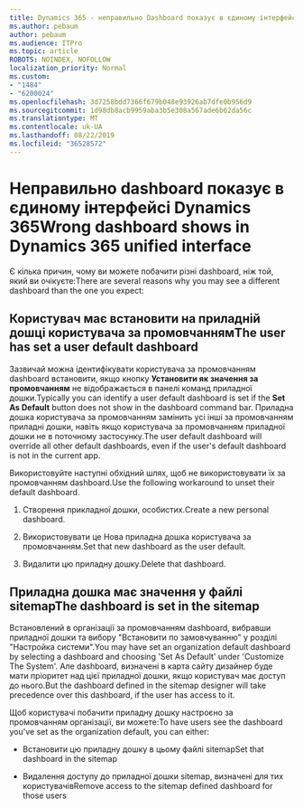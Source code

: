 ```yaml
---
title: Dynamics 365 - неправильно Dashboard показує в єдиному інтерфейсі Dynamics 365
ms.author: pebaum
author: pebaum
ms.audience: ITPro
ms.topic: article
ROBOTS: NOINDEX, NOFOLLOW
localization_priority: Normal
ms.custom:
- "1484"
- "6200024"
ms.openlocfilehash: 3d7258bdd7366f679b048e93926ab7dfe0b956d9
ms.sourcegitcommit: 1d98db8acb9959aba3b5e308a567ade6b62da56c
ms.translationtype: MT
ms.contentlocale: uk-UA
ms.lasthandoff: 08/22/2019
ms.locfileid: "36528572"
---
```

# <a name="wrong-dashboard-shows-in-dynamics-365-unified-interface"></a><span data-ttu-id="ead46-102">Неправильно dashboard показує в єдиному інтерфейсі Dynamics 365</span><span class="sxs-lookup"><span data-stu-id="ead46-102">Wrong dashboard shows in Dynamics 365 unified interface</span></span>

<span data-ttu-id="ead46-103">Є кілька причин, чому ви можете побачити різні dashboard, ніж той, який ви очікуєте:</span><span class="sxs-lookup"><span data-stu-id="ead46-103">There are several reasons why you may see a different dashboard than the one you expect:</span></span>

## <a name="the-user-has-set-a-user-default-dashboard"></a><span data-ttu-id="ead46-104">Користувач має встановити на приладній дошці користувача за промовчанням</span><span class="sxs-lookup"><span data-stu-id="ead46-104">The user has set a user default dashboard</span></span> 

<span data-ttu-id="ead46-105">Зазвичай можна ідентифікувати користувача за промовчанням dashboard встановити, якщо кнопку **Установити як значення за промовчанням** не відображається в панелі команд приладної дошки.</span><span class="sxs-lookup"><span data-stu-id="ead46-105">Typically you can identify a user default dashboard is set if the **Set As Default** button does not show in the dashboard command bar.</span></span> <span data-ttu-id="ead46-106">Приладна дошка користувача за промовчанням замінить усі інші за промовчанням приладні дошки, навіть якщо користувача за промовчанням приладної дошки не в поточному застосунку.</span><span class="sxs-lookup"><span data-stu-id="ead46-106">The user default dashboard will override all other default dashboards, even if the user's default dashboard is not in the current app.</span></span>

<span data-ttu-id="ead46-107">Використовуйте наступні обхідний шлях, щоб не використовувати їх за промовчанням dashboard.</span><span class="sxs-lookup"><span data-stu-id="ead46-107">Use the following workaround to unset their default dashboard.</span></span>

1. <span data-ttu-id="ead46-108">Створення прикладної дошки, особистих.</span><span class="sxs-lookup"><span data-stu-id="ead46-108">Create a new personal dashboard.</span></span>

2. <span data-ttu-id="ead46-109">Використовувати це Нова приладна дошка користувача за промовчанням.</span><span class="sxs-lookup"><span data-stu-id="ead46-109">Set that new dashboard as the user default.</span></span>

3. <span data-ttu-id="ead46-110">Видалити цю приладну дошку.</span><span class="sxs-lookup"><span data-stu-id="ead46-110">Delete that dashboard.</span></span>

## <a name="the-dashboard-is-set-in-the-sitemap"></a><span data-ttu-id="ead46-111">Приладна дошка має значення у файлі sitemap</span><span class="sxs-lookup"><span data-stu-id="ead46-111">The dashboard is set in the sitemap</span></span>

<span data-ttu-id="ead46-112">Встановлений в організації за промовчанням dashboard, вибравши приладної дошки та вибору "Встановити по замовчуванню" у розділі "Настройка системи".</span><span class="sxs-lookup"><span data-stu-id="ead46-112">You may have set an organization default dashboard by selecting a dashboard and choosing 'Set As Default' under 'Customize The System'.</span></span> <span data-ttu-id="ead46-113">Але dashboard, визначені в карта сайту дизайнер буде мати пріоритет над цієї приладної дошки, якщо користувач має доступ до нього.</span><span class="sxs-lookup"><span data-stu-id="ead46-113">But the dashboard defined in the sitemap designer will take precedence over this dashboard, if the user has access to it.</span></span>

<span data-ttu-id="ead46-114">Щоб користувачі побачити приладну дошку настроєно за промовчанням організації, ви можете:</span><span class="sxs-lookup"><span data-stu-id="ead46-114">To have users see the dashboard you've set as the organization default, you can either:</span></span>

* <span data-ttu-id="ead46-115">Встановити цю приладну дошку в цьому файлі sitemap</span><span class="sxs-lookup"><span data-stu-id="ead46-115">Set that dashboard in the sitemap</span></span>

* <span data-ttu-id="ead46-116">Видалення доступу до приладної дошки sitemap, визначені для тих користувачів</span><span class="sxs-lookup"><span data-stu-id="ead46-116">Remove access to the sitemap defined dashboard for those users</span></span>
